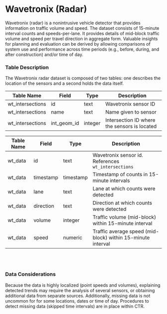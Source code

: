 # Wavetronix (Radar)

Wavetronix (radar) is a nonintrusive vehicle detector that provides information on traffic volume and speed. The dataset consists of 15-minute interval counts and speeds-per-lane. It provides details of mid-block traffic volume and speed per travel direction in aggregate form. Valuable insights for planning and evaluation can be derived by allowing comparisons of system use and performance across time periods (e.g., before, during, and after construction) and/or time of day.

### Table Description

The Wavetronix radar dataset is composed of two tables: one describes the location of the sensors and a second holds the data itself.

|  **Table Name**  | **Field** | **Type** | **Description** |
|---|---|---|---|
wt_intersections|id|text|Wavetronix sensor ID
wt_intersections|name|text|Name given to sensor
wt_intersections|int_geom_id|integer|Intersection ID where the sensors is located

|  **Table Name**  | **Field** | **Type** | **Description** |
|---|---|---|---|
wt_data|id|text|Wavetronix sensor id. References `wt_intersections`
wt_data|timestamp|timestamp|Timestamp of counts in 15-minute intervals
wt_data|lane|text|Lane at which counts were detected
wt_data|direction|text|Direction at which counts were detected
wt_data|volume|integer|Traffic volume (mid-block) within 15-minute interval
wt_data|speed|numeric|Traffic average speed (mid-block) within 15-minute interval
<br></br>

### Data Considerations

Because the data is highly localized (point speeds and volumes), explaining detected trends may require the analysis of several sensors, or obtaining additional data from separate sources. Additionally, missing data is not uncommon for for some locations, dates or time of day. Procedures to detect missing data (skipped time intervals) are in place within CTR.
